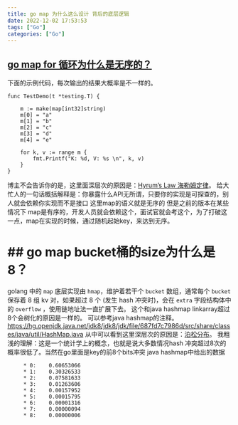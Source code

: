 ```yaml
---
title: go map 为什么这么设计 背后的底层逻辑
date: 2022-12-02 17:53:53
tags: ["Go"]
categories: ["Go"]
---
```


## [go map for 循环为什么是无序的？](https://qcrao91.gitbook.io/go/map/map-zhong-de-key-wei-shi-mo-shi-wu-xu-de)
下面的示例代码，每次输出的结果大概率是不一样的。

```
func TestDemo(t *testing.T) {

	m := make(map[int32]string)
	m[0] = "a"
	m[1] = "b"
	m[2] = "c"
	m[3] = "d"
	m[4] = "e"

	for k, v := range m {
		fmt.Printf("K: %d, V: %s \n", k, v)
	}
}
```

博主不会告诉你的是，这里面深层次的原因是：[Hyrum’s Law 海勒姆定律](https://qiangmzsx.github.io/Software-Engineering-at-Google/#/zh-cn/Chapter-1_What_Is_Software_Engineering/Chapter-1_What_Is_Software_Engineering?id=hyrums-law-海勒姆定律)。
给大忙人的一句话概括解释是：你暴露什么API无所谓，只要你的实现是可探查的，别人就会依赖你实现而不是接口
这里map的语义就是无序的 但是之前的版本在某些情况下 map是有序的，开发人员就会依赖这个，面试官就会考这个，为了打破这一点，map在实现的时候，通过随机起始key，来达到无序。



# ## go map bucket桶的size为什么是8？
golang 中的 `map` 底层实现由 `hmap`，维护着若干个 `bucket` 数组，通常每个 `bucket` 保存着 8 组 kv 对，如果超过 8 个 (发生 hash 冲突时)，会在 `extra` 字段结构体中的 `overflow` ，使用链地址法一直扩展下去。
这个和java hashmap linkarray超过8个会树化的原因是一样的。
可以参考java hashmap的注释。
https://hg.openjdk.java.net/jdk8/jdk8/jdk/file/687fd7c7986d/src/share/classes/java/util/HashMap.java
从中可以看到这里深层次的原因是：[泊松分布](http://en.wikipedia.org/wiki/Poisson_distribution)。
我粗浅的理解：这是一个统计学上的概念，也就是说大多数情况hash 冲突超过8次的概率很低了。当然在go里面是key的前8个bits冲突
java hashmap中给出的数据

```
     * 0:    0.60653066
     * 1:    0.30326533
     * 2:    0.07581633
     * 3:    0.01263606
     * 4:    0.00157952
     * 5:    0.00015795
     * 6:    0.00001316
     * 7:    0.00000094
     * 8:    0.00000006
```